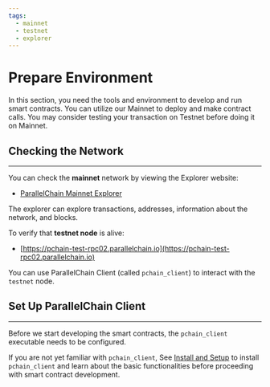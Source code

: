 ```yaml
---
tags:
  - mainnet
  - testnet
  - explorer
---
```


# Prepare Environment

In this section, you need the tools and environment to develop and run smart contracts. You can utilize our Mainnet to deploy and make contract calls. You may consider testing your transaction on Testnet before doing it on Mainnet.

## Checking the Network
---

You can check the **mainnet** network by viewing the Explorer website:

* [ParallelChain Mainnet Explorer](https://explorer.parallelchain.io/explorer) 

The explorer can explore transactions, addresses, information about the network, and blocks.

To verify that **testnet node** is alive:

* [https://pchain-test-rpc02.parallelchain.io](https://pchain-test-rpc02.parallelchain.io)

You can use ParallelChain Client (called `pchain_client`) to interact with the `testnet` node.

## Set Up ParallelChain Client 
---
Before we start developing the smart contracts, the `pchain_client` executable needs to be configured.

If you are not yet familiar with `pchain_client`, See [Install and Setup](../developer_guides/pchain_cli/install_and_setup.md) to install `pchain_client` and learn about the basic functionalities before proceeding with smart contract development.
